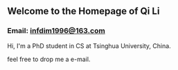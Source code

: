 ## Welcome to the Homepage of Qi Li


### Email: infdim1996@163.com

Hi, I'm a PhD student in CS at Tsinghua University, China.

feel free to drop me a e-mail.
